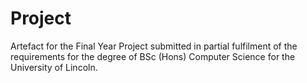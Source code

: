# Project
Artefact for the Final Year Project submitted in partial fulfilment of the requirements for the degree of BSc (Hons) Computer Science for the University of Lincoln.
